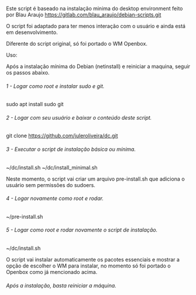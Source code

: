 Este script é baseado na instalação minima do desktop environment feito por Blau Araujo
https://gitlab.com/blau_araujo/debian-scripts.git

O script foi adaptado para ter menos interação com o usuário e ainda está em desenvolvimento.

Diferente do script original, só foi portado o WM Openbox.

Uso:

Após a instalação mínima do Debian (netinstall) e reiniciar a maquina, seguir os passos abaixo.

###### 1 - Logar como root e instalar sudo e git.

  sudo apt install sudo git
  
###### 2 - Logar com seu usuário e baixar o conteúdo deste script.

  git clone https://github.com/juleroliveira/dc.git
  
###### 3 - Executar o script de instalação básica ou mínima.

  ~/dc/install.sh
  ~/dc/install_minimal.sh

  Neste momento, o script vai criar um arquivo pre-install.sh que adiciona o usuário sem permissões do sudoers.
  
###### 4 - Logar novamente como root e rodar.

  ~/pre-install.sh
  
###### 5 - Logar como root e rodar novamente o script de instalação.

  ~/dc/install.sh
  
O script vai instalar automaticamente os pacotes essenciais e mostrar a opção de escolher o WM para instalar, no momento só foi portado o Openbox como já mencionado acima.

###### Após a instalação, basta reiniciar a máquina.
